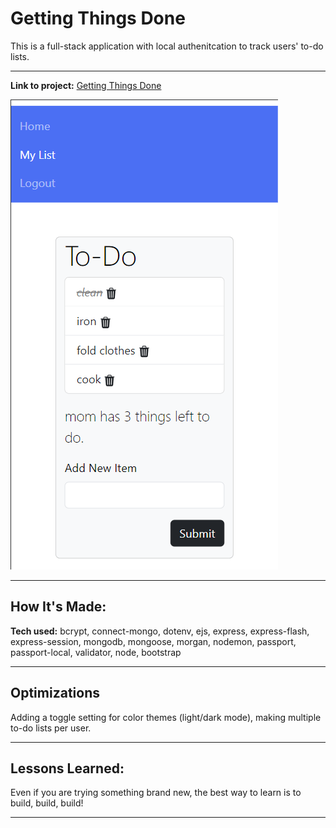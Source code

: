 # Getting Things Done
This is a full-stack application with local authenitcation to track users' to-do lists. 

---

**Link to project:** [Getting Things Done]()

![image of site](images/img1.png)

---

## How It's Made:

**Tech used:** 
bcrypt, connect-mongo, dotenv, ejs, express, express-flash, express-session, mongodb, mongoose, morgan, nodemon, passport, passport-local, validator, node, bootstrap

---

## Optimizations
Adding a toggle setting for color themes (light/dark mode), making multiple to-do lists per user. 

---

## Lessons Learned:

Even if you are trying something brand new, the best way to learn is to build, build, build!

---




